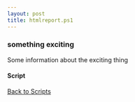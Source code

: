 ```yaml
---
layout: post
title: htmlreport.ps1
---
```


### something exciting

Some information about the exciting thing

#### Script

<script async src="https://gist-it.appspot.com/github.com/BanterBoy/scripts-blog/blob/master/PowerShell/scripts/information/htmlreport.ps1"></script>

<a href="/menu/_pages/scripts.html">Back to Scripts</a>
